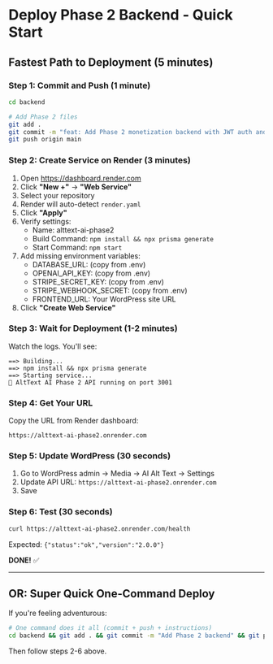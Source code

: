 # Deploy Phase 2 Backend - Quick Start

## Fastest Path to Deployment (5 minutes)

### Step 1: Commit and Push (1 minute)

```bash
cd backend

# Add Phase 2 files
git add .
git commit -m "feat: Add Phase 2 monetization backend with JWT auth and Stripe integration"
git push origin main
```

### Step 2: Create Service on Render (3 minutes)

1. Open https://dashboard.render.com
2. Click **"New +"** → **"Web Service"**
3. Select your repository
4. Render will auto-detect `render.yaml`
5. Click **"Apply"**
6. Verify settings:
   - Name: alttext-ai-phase2
   - Build Command: `npm install && npx prisma generate`
   - Start Command: `npm start`
7. Add missing environment variables:
   - DATABASE_URL: (copy from .env)
   - OPENAI_API_KEY: (copy from .env)
   - STRIPE_SECRET_KEY: (copy from .env)
   - STRIPE_WEBHOOK_SECRET: (copy from .env)
   - FRONTEND_URL: Your WordPress site URL
8. Click **"Create Web Service"**

### Step 3: Wait for Deployment (1-2 minutes)

Watch the logs. You'll see:
```
==> Building...
==> npm install && npx prisma generate
==> Starting service...
🚀 AltText AI Phase 2 API running on port 3001
```

### Step 4: Get Your URL

Copy the URL from Render dashboard:
```
https://alttext-ai-phase2.onrender.com
```

### Step 5: Update WordPress (30 seconds)

1. Go to WordPress admin → Media → AI Alt Text → Settings
2. Update API URL: `https://alttext-ai-phase2.onrender.com`
3. Save

### Step 6: Test (30 seconds)

```bash
curl https://alttext-ai-phase2.onrender.com/health
```

Expected: `{"status":"ok","version":"2.0.0"}`

**DONE!** ✅

---

## OR: Super Quick One-Command Deploy

If you're feeling adventurous:

```bash
# One command does it all (commit + push + instructions)
cd backend && git add . && git commit -m "Add Phase 2 backend" && git push && echo "Now go to dashboard.render.com and create Web Service from render.yaml"
```

Then follow steps 2-6 above.
